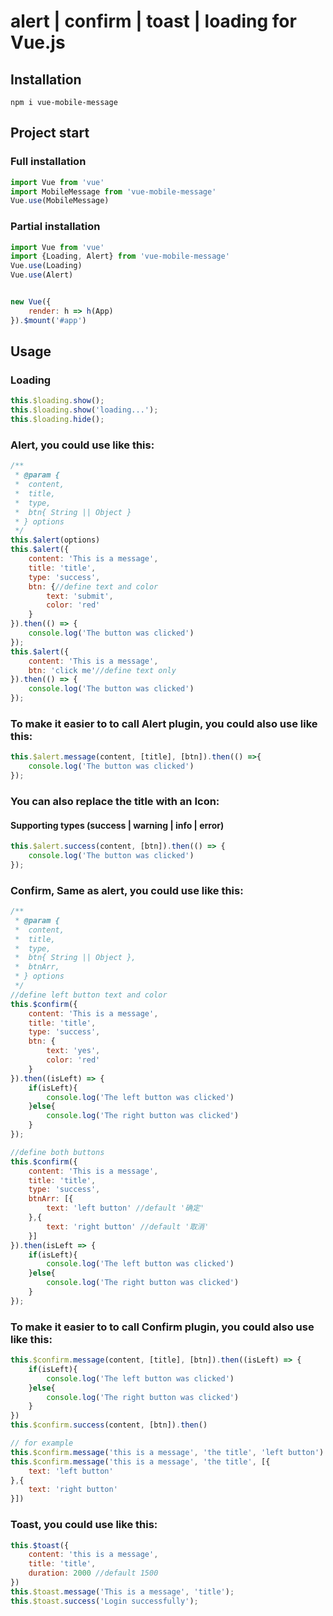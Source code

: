 # alert | confirm | toast | loading for Vue.js

## Installation
```
npm i vue-mobile-message
```

## Project start
### Full installation
```JavaScript
import Vue from 'vue'
import MobileMessage from 'vue-mobile-message'
Vue.use(MobileMessage)
```
### Partial installation
```JavaScript
import Vue from 'vue'
import {Loading, Alert} from 'vue-mobile-message'
Vue.use(Loading)
Vue.use(Alert)


new Vue({
    render: h => h(App)
}).$mount('#app')
```

## Usage
### Loading
```JavaScript
this.$loading.show();
this.$loading.show('loading...');
this.$loading.hide();
```

### Alert, you could use like this:
```JavaScript
/**
 * @param {
 *  content,
 *  title,
 *  type,
 *  btn{ String || Object }
 * } options
 */
this.$alert(options)
this.$alert({
    content: 'This is a message',
    title: 'title',
    type: 'success',
    btn: {//define text and color
        text: 'submit',
        color: 'red'
    }
}).then(() => {
    console.log('The button was clicked')
});
this.$alert({
    content: 'This is a message',
    btn: 'click me'//define text only
}).then(() => {
    console.log('The button was clicked')
});
```

### To make it easier to to call Alert plugin, you could also use like this:
```JavaScript
this.$alert.message(content, [title], [btn]).then(() =>{
    console.log('The button was clicked')
});
```

### You can also replace the title with an Icon: 
#### Supporting types (success | warning | info | error)

```JavaScript
this.$alert.success(content, [btn]).then(() => {
    console.log('The button was clicked')
});
```

### Confirm, Same as alert, you could use like this:
```JavaScript
/**
 * @param {
 *  content,
 *  title,
 *  type,
 *  btn{ String || Object },
 *  btnArr,
 * } options
 */
//define left button text and color
this.$confirm({
    content: 'This is a message',
    title: 'title',
    type: 'success',
    btn: {
        text: 'yes',
        color: 'red'
    }
}).then((isLeft) => {
    if(isLeft){
        console.log('The left button was clicked')
    }else{
        console.log('The right button was clicked')
    }
});

//define both buttons
this.$confirm({
    content: 'This is a message',
    title: 'title',
    type: 'success',
    btnArr: [{
        text: 'left button' //default '确定'
    },{
        text: 'right button' //default '取消'
    }]
}).then(isLeft => {
    if(isLeft){
        console.log('The left button was clicked')
    }else{
        console.log('The right button was clicked')
    }
});
```

### To make it easier to to call Confirm plugin, you could also use like this:
```JavaScript
this.$confirm.message(content, [title], [btn]).then((isLeft) => {
    if(isLeft){
        console.log('The left button was clicked')
    }else{
        console.log('The right button was clicked')
    }
})
this.$confirm.success(content, [btn]).then()

// for example
this.$confirm.message('this is a message', 'the title', 'left button')
this.$confirm.message('this is a message', 'the title', [{
    text: 'left button'
},{
    text: 'right button'
}])
```

### Toast, you could use like this:
```JavaScript
this.$toast({
    content: 'this is a message',
    title: 'title',
    duration: 2000 //default 1500
})
this.$toast.message('This is a message', 'title');
this.$toast.success('Login successfully');
```